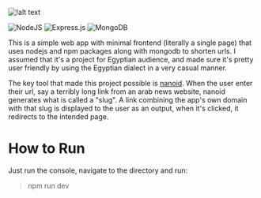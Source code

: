 ![!alt text](https://i.ibb.co/cLShh9m/yo.png)

![NodeJS](https://img.shields.io/badge/node.js-6DA55F?style=for-the-badge&logo=node.js&logoColor=white) 
![Express.js](https://img.shields.io/badge/express.js-%23404d59.svg?style=for-the-badge&logo=express&logoColor=%2361DAFB) ![MongoDB](https://img.shields.io/badge/MongoDB-%234ea94b.svg?style=for-the-badge&logo=mongodb&logoColor=white)

This is a simple web app with minimal frontend (literally a single page) that uses nodejs and npm packages along with mongodb to shorten urls. I assumed that it's a project for Egyptian audience, and made sure it's pretty user friendly by using the Egyptian dialect in a very casual manner. 

The key tool that made this project possible is [nanoid](https://www.npmjs.com/package/nanoid). When the user enter their url, say a terribly long link from an arab news website, nanoid generates what is called a "slug". A link combining the app's own domain with that slug is displayed to the user as an output, when it's clicked, it redirects to the intended page. 

# How to Run

Just run the console, navigate to the directory and run:
> npm run dev
